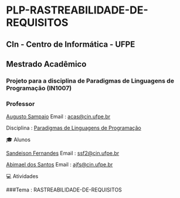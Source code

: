 # PLP-RASTREABILIDADE-DE-REQUISITOS

## CIn - Centro de Informática - UFPE
## Mestrado Acadêmico
### Projeto para a disciplina de Paradigmas de Linguagens de Programação (IN1007)




### Professor
  [Augusto Sampaio](https://www.cin.ufpe.br/~acas/index.php "Professor Augusto Sampaio")
  Email : <acas@cin.ufpe.br>


  Disciplina : [Paradigmas de Linguagens de Programação](https://www.cin.ufpe.br/~in1007/ "Acesse Aqui!")



:mortar_board: Alunos


  [Sandeison Fernandes](https://www.linkedin.com/in/SandeisonFernandes "Sandeison Fernandes")
  Email : <ssf2@cin.ufpe.br>
  

  [Abimael dos Santos](https://github.com/MaelSantos "Abimael dos Santos")
  Email : <ajfs@cin.ufpe.br>




:computer: Atividades
 



###Tema : RASTREABILIDADE-DE-REQUISITOS



